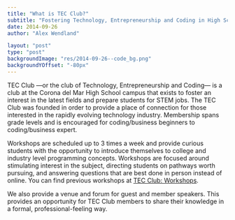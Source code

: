 ```yaml
---
title: "What is TEC Club?"
subtitle: "Fostering Technology, Entrepreneurship and Coding in High School"
date: 2014-09-26
author: "Alex Wendland"

layout: "post"
type: "post"
backgroundImage: "res/2014-09-26--code_bg.png"
backgroundYOffset: "-80px"
---
```


TEC Club &mdash;or the club of Technology, Entrepreneurship and Coding&mdash; is a club at the Corona del Mar High School campus that exists to foster an interest in the latest fields and prepare students for STEM jobs. The TEC Club was founded in order to provide a place of connection for those interested in the rapidly evolving technology industry. Membership spans grade levels and is encouraged for coding/business beginners to coding/business expert.

Workshops are scheduled up to 3 times a week and provide curious students with the opportunity to introduce themselves to college and industry level programming concepts. Workshops are focused around stimulating interest in the subject, directing students on pathways worth pursuing, and answering questions that are best done in person instead of online. You can find previous workshops at [TEC Club: Workshops](/workshops/).

We also provide a venue and forum for guest and member speakers. This provides an opportunity for TEC Club members to share their knowledge in a formal, professional-feeling way.